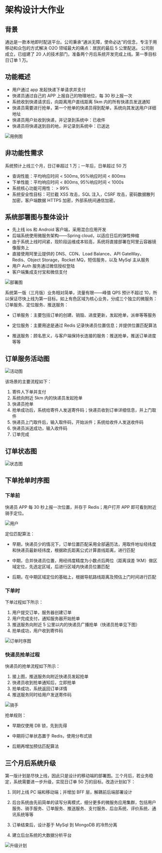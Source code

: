 # 架构设计大作业

## 背景

通达是一款本地即时配送平台。公司秉承“通派无障，使命必达”的信念，专注于用移动和众包的方式解决 O2O 领域最大的痛点：居民的最后 5 公里配送。
公司刚成立，已组建了 20 人的技术部门，准备两个月后系统开发完成上线。第一季目标日订单 1 万。

## 功能概述

- 用户通过 app 发起快递下单请求并支付
- 快递员通过自己的 APP 上报自己的物理地位，每 30 秒上报一次
- 系统收到快递请求后，向距离用户直线距离 5km 内的所有快递员发送通知
- 快递员需要进行抢单，第一个抢单的快递员得到配单，系统向其发送用户详细地址
- 快递员用户处收到快递，并记录到系统中：已收件
- 快递员将快递送到目的地，并记录到系统中：已送达

![用例图][1]

## 非功能性需求

系统预计上线三个月，日订单超过 1 万；一年后，日单超过 50 万

- 查询性能：平均响应时间 < 500ms, 95%响应时间 < 800ms
- 下单性能：平均响应时间 < 800ms, 95%响应时间 < 1000s
- 系统核心功能可用性： > 99%
- 系统安全性目标：可拦截 XSS 攻击，SQL 注入，CSRF 攻击，密码数据散列加密，客户端数据 HTTPS 加密，外部系统间通信加密。

## 系统部署图与整体设计

- 先上线 ios 和 Android 客户端，采用混合应用开发
- 后端系统使用微服务架构——Spring cloud，以适应日后的弹性伸缩
- 由于系统上线时间紧，现阶段运维成本较高，系统将直接部署在阿里云容器镜像服务上
- 直接使用阿里云提供的 DNS、CDN、Load Balance、API GateWay、Redis、Object Storage，Rocket MQ，短信服务，以及 MySql 主从服务
- 用户 Auth 服务通过微信授权登陆
- 客户端集成支付宝和微信支付

![部署图][4]

系统第一版（三月版）业务相对简单，流量有限——峰值 QPS 预计不超过 10，所以保证尽快上线为第一目标。如上有色区域为核心业务，分成三个独立的微服务：订单服务、定位服务、推送服务：

- 订单服务：主要包括订单的创建、销毁、进度更新，发起抢单，派单等等服务

- 定位服务：主要用途是通过 Redis 记录快递员位置信息；并提供位置匹配算法

- 推送服务：顾名思义，与客户端保持长连接的服务：推送抢单，推送订单进度等等

## 订单服务活动图

![活动图][2]

该场景的主要流程如下：

1. 寄件人下单并支付
2. 系统向附近 5km 内的快递员发起抢单
3. 快递员抢单
4. 抢单成功后，系统给寄件人发送寄件码；快递员收到订单详细信息，并上门取件
5. 快递员上门取件后，输入取件码，开始派件；系统给收件人发送收件码
6. 快递员派送成功，输入收件码
7. 订单完成

## 订单状态图

![状态图][3]

## 下单抢单时序图

### 下单前

快递员 APP 每 30 秒上报一次位置，并存于 Redis；用户打开 APP 即可看到附近骑手定位。

![用户][5]

定位匹配算法：

- 早期，快递员少的情况下，订单位置匹配采用全部遍历法，用取件地址经纬度和快递员最新经纬度，根据欧氏距离公式计算直线距离，进行匹配

- 中期，合并快递员位置，用经纬度精度为小数点后两位（距离误差 1KM）做区域定位，先选定区域，后进行区域内快递员位置匹配

- 后期，在中期区域定位的基础上，根据导航路线距离及预估上门时间进行匹配

### 下单时

下单过程如下所示：

1. 用户提交订单，服务器创建订单
2. 用户完成支付，通知服务器开始抢单
3. 推送服务向附近 5 公里以内的快递员广播抢单（快递员抢单见下图）
4. 抢单成功，用户收到寄件码

![订单时序图][7]

### 快递员抢单过程

快递员的抢单流程如下所示：

1. 接上图，推送服务向附近快递员发起抢单
2. 快递员收到抢单通知后，立即抢单
3. 抢单成功，系统返回订单详情
4. 推送服务同时给用户发送寄件码

![骑手][6]

抢单规则：

- 早期仅使用 DB 锁，先到先得

- 中期将订单状态置于 Redis，使用分布式锁

- 后期再增加预估匹配算法

## 三个月后系统升级

第一版计划是尽快上线，因此只是设计的移动端的部署图。三个月后，若业务稳定，系统需要进一步升级，实现日订单 50 万的目标。改造计划如下：

1. 同时上线 PC 端和移动端；并增加 BFF 层，解耦前后端部署设计

2. 后台系统由先前简单的读写分离模式，细分更多的微服务应用集群，包括用户服务、骑手服务、订单服务、推送服务、支付服务、后台系统、评价系统、通讯系统等等

3. 订单结束后，设计基于 MySql 到 MongoDB 的冷热分离

4. 建立后台系统的大数据分析平台

![升级计划][8]

[1]: ./img/use-case.drawio.png
[2]: ./img/pool.drawio.png
[3]: ./img/state.drawio.png
[4]: ./img/deploy.drawio.png
[5]: ./img/user.drawio.png
[6]: ./img/driver.drawio.png
[7]: ./img/order.drawio.png
[8]: ./img/next.drawio.png
